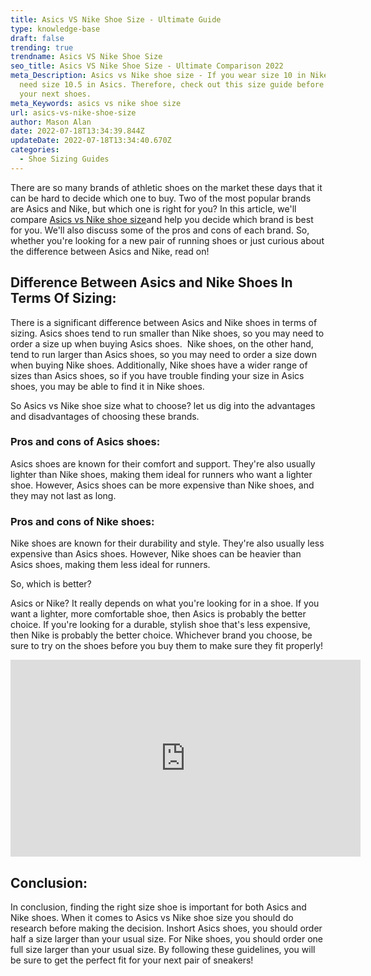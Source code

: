 ```yaml
---
title: Asics VS Nike Shoe Size - Ultimate Guide
type: knowledge-base
draft: false
trending: true
trendname: Asics VS Nike Shoe Size
seo_title: Asics VS Nike Shoe Size - Ultimate Comparison 2022
meta_Description: Asics vs Nike shoe size - If you wear size 10 in Nike, you
  need size 10.5 in Asics. Therefore, check out this size guide before you buy
  your next shoes.
meta_Keywords: asics vs nike shoe size
url: asics-vs-nike-shoe-size
author: Mason Alan
date: 2022-07-18T13:34:39.844Z
updateDate: 2022-07-18T13:34:40.670Z
categories:
  - Shoe Sizing Guides
---
```

There are so many brands of athletic shoes on the market these days that it can be hard to decide which one to buy. Two of the most popular brands are Asics and Nike, but which one is right for you? In this article, we'll compare <a href="https://shoesspy.com/asics-vs-nike-shoe-size/" target="_blank" rel="noopener">Asics vs Nike shoe size</a>and help you decide which brand is best for you. We'll also discuss some of the pros and cons of each brand. So, whether you're looking for a new pair of running shoes or just curious about the difference between Asics and Nike, read on!

## **Difference Between Asics and Nike Shoes In Terms Of Sizing:**

There is a significant difference between Asics and Nike shoes in terms of sizing. Asics shoes tend to run smaller than Nike shoes, so you may need to order a size up when buying Asics shoes.  Nike shoes, on the other hand, tend to run larger than Asics shoes, so you may need to order a size down when buying Nike shoes. Additionally, Nike shoes have a wider range of sizes than Asics shoes, so if you have trouble finding your size in Asics shoes, you may be able to find it in Nike shoes.

So Asics vs Nike shoe size what to choose? let us dig into the advantages and disadvantages of choosing these brands.

### **Pros and cons of Asics shoes:**

Asics shoes are known for their comfort and support. They're also usually lighter than Nike shoes, making them ideal for runners who want a lighter shoe. However, Asics shoes can be more expensive than Nike shoes, and they may not last as long.

### **Pros and cons of Nike shoes:**

Nike shoes are known for their durability and style. They're also usually less expensive than Asics shoes. However, Nike shoes can be heavier than Asics shoes, making them less ideal for runners.

So, which is better?

Asics or Nike? It really depends on what you're looking for in a shoe. If you want a lighter, more comfortable shoe, then Asics is probably the better choice. If you're looking for a durable, stylish shoe that's less expensive, then Nike is probably the better choice. Whichever brand you choose, be sure to try on the shoes before you buy them to make sure they fit properly!

<iframe width="560" height="315" src="https://www.youtube.com/embed/iUnrvRaQMuU" title="YouTube video player" frameborder="0" allow="accelerometer; autoplay; clipboard-write; encrypted-media; gyroscope; picture-in-picture" allowfullscreen></iframe>

## **Conclusion:**

In conclusion, finding the right size shoe is important for both Asics and Nike shoes. When it comes to Asics vs Nike shoe size you should do research before making the decision. Inshort Asics shoes, you should order half a size larger than your usual size. For Nike shoes, you should order one full size larger than your usual size. By following these guidelines, you will be sure to get the perfect fit for your next pair of sneakers!



<!--EndFragment-->